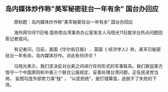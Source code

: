## 岛内媒体炒作称"美军秘密驻台一年有余" 国台办回应
　　原标题：岛内媒体炒作称“美军秘密驻台一年有余” 国台办回应

　　海外网10月11日电 国务院台湾事务办公室发言人马晓光11日就涉台热点问题回答记者提问。

　　有记者问，日前，美国《华尔街日报》 、英国《 经济学人》称，美军已秘密驻台一年有余。岛内媒体炒作。对此有何评论？

　　马晓光表示，我们坚决反对台美之间进行任何形式的军事联系。我们敦促美方恪守一个中国原则和中美三个联合公报规定，妥善处理台湾问题。正告民进党当局， 妄图勾连外部势力谋“独” ， “以武拒统”，是打错算盘，逃脱不了失败的下场。

